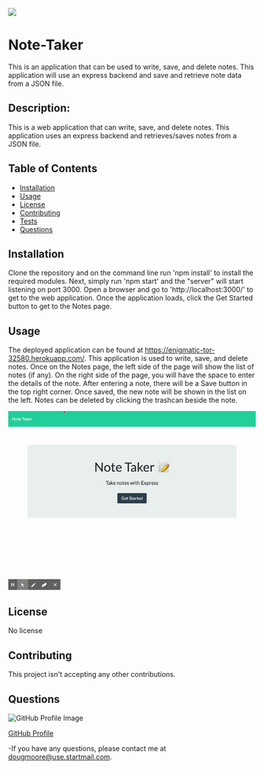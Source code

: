 <img src="https://img.shields.io/badge/AllAroundD-Note%20Taker-green">

# Note-Taker
  This is an application that can be used to write, save, and delete notes. This application will use an express backend and save and retrieve note data from a JSON file.

## Description:
  This is a web application that can write, save, and delete notes. This application uses an express backend and retrieves/saves notes from a JSON file.

## Table of Contents
  - [Installation](#Installation)
  - [Usage](#Usage)
  - [License](#License)
  - [Contributing](#Contributing)
  - [Tests](#Tests)
  - [Questions](#Questions)

## Installation
  Clone the repository and on the command line run 'npm install' to install the required modules. Next, simply run 'npm start' and the "server" will start listening on port 3000. Open a browser and go to 'http://localhost:3000/' to get to the web application.
  Once the application loads, click the Get Started button to get to the Notes page.

## Usage
  The deployed application can be found at https://enigmatic-tor-32580.herokuapp.com/.
  This application is used to write, save, and delete notes.
  Once on the Notes page, the left side of the page will show the list of notes (if any). On the right side of the page, you will have the space to enter the details of the note.
  After entering a note, there will be a Save button in the top right corner. Once saved, the new note will be shown in the list on the left.
  Notes can be deleted by clicking the trashcan beside the note.

![note taker demo](./public/assets/notetaker-demo.gif)

## License
  No license

## Contributing
  This project isn't accepting any other contributions.

## Questions
![GitHub Profile Image](https://avatars3.githubusercontent.com/u/64918107?s=460&u=4277fa2bf868713adec524f08700cee517941e82&v=4)

[GitHub Profile](https://github.com/AllAroundD/)

-If you have any questions, please contact me at [dougmoore@use.startmail.com](mailto:dougmoore@use.startmail.com?subject=[GitHub]%20Source%20Question).
